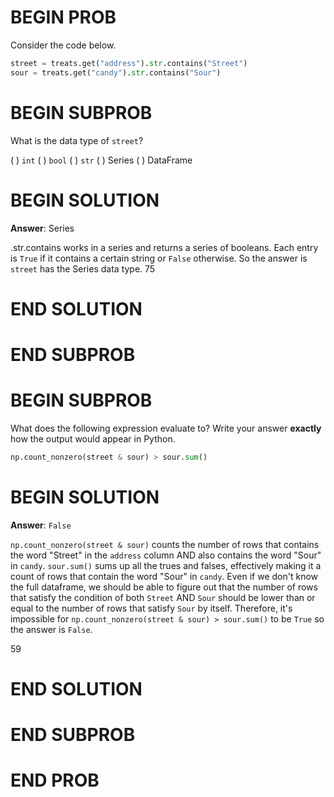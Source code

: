 # BEGIN PROB

Consider the code below.

```py
street = treats.get("address").str.contains("Street")
sour = treats.get("candy").str.contains("Sour")
```

# BEGIN SUBPROB

What is the data type of `street`?

( ) `int`
( ) `bool`
( ) `str`
( ) Series
( ) DataFrame

# BEGIN SOLUTION

**Answer**: Series

.str.contains works in a series and returns a series of booleans. Each entry is `True` if it contains a certain string or `False` otherwise. So the answer is `street` has the Series data type. 
<average>75</average>
# END SOLUTION

# END SUBPROB

# BEGIN SUBPROB

What does the following expression evaluate to? Write your answer
**exactly** how the output would appear in Python.

```py
np.count_nonzero(street & sour) > sour.sum()
```

# BEGIN SOLUTION

**Answer**: `False`

`np.count_nonzero(street & sour)` counts the number of rows that contains the word "Street" in the `address` column AND also contains the word "Sour" in `candy`. `sour.sum()` sums up all the trues and falses, effectively making it a count of rows that contain the word "Sour" in `candy`. 
Even if we don't know the full dataframe, we should be able to figure out that the number of rows that satisfy the condition of both `Street` AND `Sour` should be lower than or equal to the number of rows that satisfy `Sour` by itself. 
Therefore, it's impossible for `np.count_nonzero(street & sour) > sour.sum()` to be `True` so the answer is `False`.

<average>59</average>

# END SOLUTION

# END SUBPROB

# END PROB